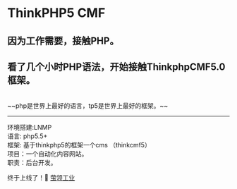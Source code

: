 # ThinkPHP5 CMF
## 因为工作需要，接触PHP。  
## 看了几个小时PHP语法，开始接触ThinkphpCMF5.0框架。
<br>
~~php是世界上最好的语言，tp5是世界上最好的框架。~~  
<hr>
环境搭建:LNMP <br>
语言: php5.5+ <br>
框架: 基于thinkphp5的框架一个cms （thinkcmf5）<br>
项目：一个自动化内容网站。<br>
职责：后台开发。<br>

终于上线了！:dog:
[萤领工业](https://www.inlinkindustry.com)
